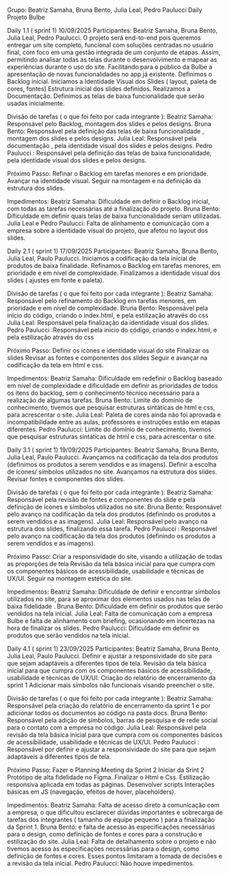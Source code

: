 Grupo: Beatriz Samaha, Bruna Bento, Julia Leal, Pedro Paulucci
Daily Projeto Bulbe

Daily 1.1 ( sprint 1)
10/09/2025
     Participantes: Beatriz Samaha, Bruna Bento, Julia Leal, Pedro Paulucci.
O projeto será end-to-end pois queremos entregar um site completo, funcional com soluções centradas no usuário final, com foco em uma gestão integrada de um conjunto de etapas. Assim, permitindo analisar todas as telas durante o desenvolvimento e mapear as experiências durante o uso do site. Facilitando para o público da Bulbe a apresentação de novas funcionalidades no app já existente. 
Definimos o Backlog inicial.
Iniciamos a Identidade Visual dos Slides ( layout, paleta de cores, fontes)
Estrutura inicial dos slides definidos.
Realizamos a Documentação.
Definimos as telas de baixa funcionalidade que serão usadas inicialmente.


Divisão de tarefas ( o que foi feito por cada integrante ):
Beatriz Samaha: Responsável pelo Backlog,  montagem dos slides e pelos designs.
Bruna Bento: Responsável pela definição das telas de baixa funcionalidade , montagem dos slides e pelos designs. 
Julia Leal:  Responsável pela documentação , pela identidade visual dos slides e pelos designs. 
Pedro Paulucci : Responsável pela definição das telas de baixa funcionalidade, pela identidade visual dos slides e pelos designs. 

Próximo Passo:
Refinar o Backlog em tarefas menores e em prioridade.
Avançar na identidade visual. 
Seguir na montagem e na definição da estrutura dos slides. 	


Impedimentos:
Beatriz Samaha: Dificuldade em definir o Backlog inicial, com todas as tarefas necessárias até a finalização do projeto.
Bruna Bento: Dificuldade em definir quais telas de baixa funcionalidade seriam utilizadas.
Julia Leal e Pedro Paulucci: Falta de alinhamento e comunicação com a empresa sobre a identidade visual do projeto, que afetou no layout dos slides. 

Daily 2.1 ( sprint 1)
17/09/2025
     Participantes: Beatriz Samaha, Bruna Bento, Julia Leal, Paulo Paulucci.
Iniciamos a codificação da tela inicial de produtos de baixa finalidade.
Refinamos o Backlog em tarefas menores, em prioridade e em nível de complexidade.
Finalizamos a identidade visual dos slides ( ajustes em fonte e paleta).
     

Divisão de tarefas ( o que foi feito por cada integrante ):
Beatriz Samaha: Responsável pelo refinamento do Backlog em tarefas menores,  em prioridade e em nível de complexidade.
Bruna Bento: Responsável pela início do código, criando o index.html, e pela estilização através do css
Julia Leal:  Responsável pela finalização da identidade visual dos slides.
Pedro Paulucci :Responsável pela início do código, criando o index.html, e pela estilização através do css

Próximo Passo:
Definir os ícones e identidade visual do site 
Finalizar os slides 
Revisar as fontes e componentes dos slides 
Seguir e avançar na codificação da tela em html e css. 	


Impedimentos:
Beatriz Samaha: Dificuldade em redefinir o Backlog baseado em nível de complexidade e dificuldade em definir as prioridades de todos os itens do backlog, sem o conhecimento técnico necessário para a realização de algumas tarefas. 
Bruna Bento: Limite do domínio de conhecimento, tivemos que pesquisar estruturas sintáticas de html e css, para acrescentar o site.
Julia Leal: Paleta de cores ainda não foi aprovada e incompatibilidade entre as aulas, professores e instruções estão em etapas diferentes.
Pedro Paulucci: Limite do domínio de conhecimento, tivemos que pesquisar estruturas sintáticas de html e css, para acrescentar o site.






Daily 3.1 ( sprint 1)
19/09/2025
     Participantes: Beatriz Samaha, Bruna Bento, Julia Leal, Paulo Paulucci.
Avançamos na codificação da tela dos produtos (definimos os produtos a serem vendidos e as imagens).
Definir a escolha de ícones/ símbolos utilizados no site.
Avançamos na estrutura dos slides.
Revisar fontes e componentes dos slides.


Divisão de tarefas ( o que foi feito por cada integrante ):
Beatriz Samaha: Responsável pela revisão de fontes e componentes do slide e pela definição de ícones e símbolos utilizados no site.
Bruna Bento: Responsável pelo avanço na codificação da tela dos produtos (definindo os produtos a serem vendidos e as imagens).
Julia Leal:  Responsável pelo avanço na estrutura dos slides, finalizando essa tarefa. 
Pedro Paulucci :  Responsável pelo avanço na codificação da tela dos produtos (definindo os produtos a serem vendidos e as imagens).

Próximo Passo:
Criar a responsividade do site, visando a utilização de todas as proporções de tela 
Revisão da tela básica inicial para que cumpra com os componentes básicos de acessibilidade, usabilidade e técnicas de UX/UI.
Seguir na montagem estética do site. 	


Impedimentos:
Beatriz Samaha:  Dificuldade de definir e encontrar símbolos utilizados no site, para se aproximar dos elementos usados nas telas de baixa fidelidade . 
Bruna Bento: Dificuldade em definir os produtos que serão vendidos na tela inicial.
Julia Leal: Falta de comunicação com a empresa Bulbe e falta de alinhamento com briefing, ocasionando em incertezas na hora de finalizar os slides.
Pedro Paulucci: Dificuldade em definir os produtos que serão vendidos na tela inicial.

 
Daily 4.1 ( sprint 1)
23/09/2025
     Participantes: Beatriz Samaha, Bruna Bento, Julia Leal, Paulo Paulucci.
Definir e ajustar a responsividade do site para que sejam adaptáveis a diferentes tipos de tela.
Revisão da tela básica inicial para que cumpra com os componentes básicos de acessibilidade, usabilidade e técnicas de UX/UI.
Criação do relatório de encerramento da sprint 1
Adicionar mais símbolos não funcionais visando preencher o site.


Divisão de tarefas ( o que foi feito por cada integrante ):
Beatriz Samaha: Responsável pela criação do relatório de encerramento da sprint 1 e por adicionar todos os documentos ao código na pasta docs.
Bruna Bento: Responsável pela adição de símbolos, barras de pesquisa e de rede social para o contato com a empresa no código. 
Julia Leal:  Responsável pela revisão da tela básica inicial para que cumpra com os componentes básicos de acessibilidade, usabilidade e técnicas de UX/UI.
Pedro Paulucci : Responsável por definir e ajustar a responsividade do site para que sejam adaptáveis a diferentes tipos de tela.

Próximo Passo:
Fazer o Planning Meeting da Sprint 2
Iniciar da Srint 2
Protótipo de alta fidelidade no Figma.
Finalizar o Html e Css.
Estilização responsiva aplicada em todas as páginas.
Desenvolver scripts 
Interações básicas em JS (navegação, efeitos de hover, placeholders).



Impedimentos:
Beatriz Samaha: Falta de acesso direto à comunicação com a empresa, o que dificultou esclarecer dúvidas importantes e sobrecarga de tarefas dos integrantes ( tamanho de equipe pequeno ) para a finalização da Sprint 1.
Bruna Bento: e falta de acesso às especificações necessárias para o design, como definição de fontes e cores para a construção e estilização do site.
Julia Leal: Falta de detalhamento sobre o projeto e não tivemos acesso às especificações necessárias para o design, como definição de fontes e cores. Esses pontos limitaram a tomada de decisões e a revisão da tela inicial.
Pedro Paulucci: Não houve impedimentos.
